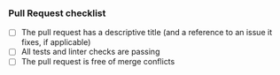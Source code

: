 ### Pull Request checklist

<!-- Before submitting a PR for review, please address each item -->

- [ ] The pull request has a descriptive title (and a reference to an issue it
      fixes, if applicable)
- [ ] All tests and linter checks are passing
- [ ] The pull request is free of merge conflicts

<!-- For more information, see CONTRIBUTING.md at the root of this repository -->
